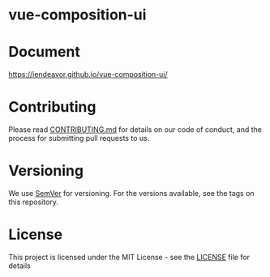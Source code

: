 # vue-composition-ui

# Document

https://iendeavor.github.io/vue-composition-ui/

# Contributing

Please read [CONTRIBUTING.md](/CONTRIBUTING.md) for details on our code of conduct, and the process for submitting pull
requests to us.

# Versioning

We use [SemVer](https://semver.org/) for versioning. For the versions available, see the tags on this repository.

# License

This project is licensed under the MIT License - see the [LICENSE](/LICENSE) file for details
